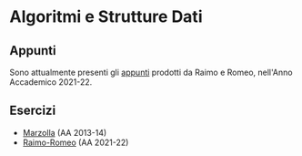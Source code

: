 # Algoritmi e Strutture Dati

## Appunti

Sono attualmente presenti gli [appunti](Appunti/Raimo-Romeo/) prodotti da Raimo e Romeo, nell'Anno Accademico 2021-22.

## Esercizi

- [Marzolla](Esercizi/esercizi-svolti-PROGR_DINAMICA%20-%20Marzolla%202013.pdf) (AA 2013-14)
- [Raimo-Romeo](Esercizi/Raimo-Romeo/Esercizi%20ASD.pdf) (AA 2021-22)